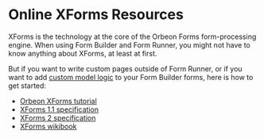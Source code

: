 # Online XForms Resources

XForms is the technology at the core of the Orbeon Forms form-processing engine. When using Form Builder and Form Runner, you might not have to know anything about XForms, at least at first.

But if you want to write custom pages outside of Form Runner, or if you want to add [custom model logic](../form-runner/advanced/custom.md) to your Form Builder forms, here is how to get started:

- [Orbeon XForms tutorial](tutorial.md)
- [XForms 1.1 specification](https://www.w3.org/TR/xforms11/)
- [XForms 2 specification](https://www.w3.org/community/xformsusers/wiki/XForms_2.0)
- [XForms wikibook](https://en.wikibooks.org/wiki/XForms)
